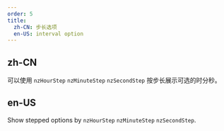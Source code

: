 ```yaml
---
order: 5
title:
  zh-CN: 步长选项
  en-US: interval option
---
```

## zh-CN

可以使用 `nzHourStep` `nzMinuteStep` `nzSecondStep` 按步长展示可选的时分秒。

## en-US

Show stepped options by `nzHourStep` `nzMinuteStep` `nzSecondStep`.
